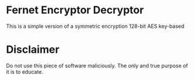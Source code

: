 # Fernet Encryptor Decryptor
This is a simple version of a symmetric encryption 128-bit AES key-based

# Disclaimer
Do not use this piece of software maliciously. The only and true purpose of it is to educate.
